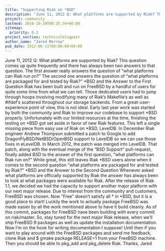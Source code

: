 ```yaml
---
title: "Supporting Riak on *BSD"
description: "June 11, 2012 Q: What platforms are supported by Riak? This question comes up quite frequently and there has always been two answers to that question. The first answer really answers the question of "what platforms can Riak run on?" The second one answers the question of "what platforms are pa"
project: community
lastmod: 2016-10-20T08:35:34+00:00
sitemap:
  priority: 0.2
project_section: technicalblogpost
author_name: "Jared Morrow"
pub_date: 2012-06-11T00:00:00+00:00
---
```

June 11, 2012
Q: What platforms are supported by Riak?
This question comes up quite frequently and there has always been two answers to that question. The first answer really answers the question of “what platforms can Riak run on?” The second one answers the question of “what platforms are packaged for and tested by Riak?”
\*BSD and the Answer to the First Question
Riak has been built and run on FreeBSD by a handful of users for quite some time from what we can tell. Those dedicated users had to jump through hoops involving modifying many of Riak’s Makefile‘s as well as #ifdef‘s scattered throughout our storage backends. From a great-user-experience point of view, this is not ideal.
Early last year work was started by both the community and Riak to improve our codebase to support \*BSD properly. Unfortunately with our limited resources at the time, finishing the testing on \*BSD got set aside in favor of new Riak features. This left a single missing piece from easy use of Riak on \*BSD, LevelDB.
In December Riak engineer Andrew Thompson submitted a patch to Google to add DragonFlyBSD/NetBSD/OpenBSD support to LevelDB so we can use those fixes in eLevelDB. In March 2012, the patch was merged into LevelDB. That patch, along with the eventual merge of the “BSD Support” pull-request, finally added BSD to the answer of the first question, “what platforms can Riak run on?”
While great, this still leaves Riak \*BSD users alone when it comes to the second question “what platforms are packaged for and tested by Riak?”
\*BSD and the Answer to the Second Question
Whenever asked what platforms are officially supported by Riak the answer has always been to look at what packages were available for Riak. After the release of Riak 1.1, we decided we had the capacity to support another major platform with our next major release. Due to interest from the community and customers, FreeBSD was chosen. Now “Free” doesn’t satisfy all \* in \*BSD, but it is a good place to start!
Luckily the work to actually package FreeBSD was made easier by all the work mentioned above to have it build cleanly. As of this commit, packages for FreeBSD have been building with every commit on riak/master. So, stay tuned for the next major Riak release, when we’ll ship FreeBSD 9 packages as well as update the installation documentation. Now I’m on the hook for writing documentation I suppose!
Until then if you want to play around with the FreeBSD packages and send me feedback, clone Riak and
$ gmake package RELEASE=1
from your FreeBSD machine. Then you should be able to pkg\_add and pkg\_delete Riak.
Thanks,
Jared
